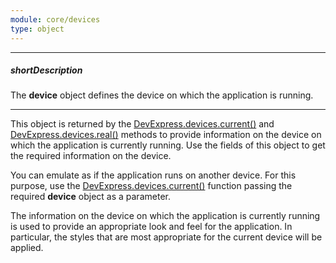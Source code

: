 ```yaml
---
module: core/devices
type: object
---
```

---
##### shortDescription
The **device** object defines the device on which the application is running.

---
This object is returned by the [DevExpress.devices.current()](/api-reference/50%20Common/utils/devices/3%20Methods/current().md '/Documentation/ApiReference/Common/Utils/devices/Methods/#current') and [DevExpress.devices.real()](/api-reference/50%20Common/utils/devices/3%20Methods/real().md '/Documentation/ApiReference/Common/Utils/devices/Methods/#real') methods to provide information on the device on which the application is currently running. Use the fields of this object to get the required information on the device. 

You can emulate as if the application runs on another device. For this purpose, use the [DevExpress.devices.current()](/api-reference/50%20Common/utils/devices/3%20Methods/current(deviceName).md '/Documentation/ApiReference/Common/Utils/devices/Methods/#currentdeviceName') function passing the required **device** object as a parameter.

The information on the device on which the application is currently running is used to provide an appropriate look and feel for the application. In particular, the styles that are most appropriate for the current device will be applied.